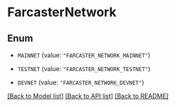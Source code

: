 # FarcasterNetwork

## Enum


* `MAINNET` (value: `"FARCASTER_NETWORK_MAINNET"`)

* `TESTNET` (value: `"FARCASTER_NETWORK_TESTNET"`)

* `DEVNET` (value: `"FARCASTER_NETWORK_DEVNET"`)


[[Back to Model list]](../README.md#documentation-for-models) [[Back to API list]](../README.md#documentation-for-api-endpoints) [[Back to README]](../README.md)


